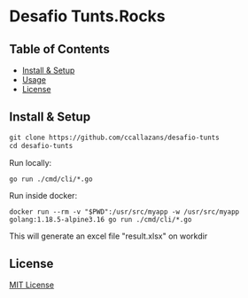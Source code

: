 Desafio Tunts.Rocks
=============

Table of Contents
-----------------

-   [Install & Setup](#install-&-setup)
-   [Usage](#usage)
-   [License](#license)


Install & Setup
---------------
```html 
git clone https://github.com/ccallazans/desafio-tunts
cd desafio-tunts
```

Run locally:
``` 
go run ./cmd/cli/*.go
```
Run inside docker:
``` 
docker run --rm -v "$PWD":/usr/src/myapp -w /usr/src/myapp golang:1.18.5-alpine3.16 go run ./cmd/cli/*.go
```

This will generate an excel file "result.xlsx" on workdir


License
-------

[MIT License](LICENSE)